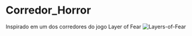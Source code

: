 # Corredor_Horror

Inspirado em um dos corredores do jogo Layer of Fear
![Layers-of-Fear](https://user-images.githubusercontent.com/31187727/198896824-c8416b91-1b12-4801-9524-a2875009a5ea.png)

